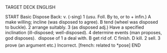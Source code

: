 TARGET DECK
ENGLISH

START
Basic
Dispose
Back: v. (-sing) 1 (usu. Foll. By to, or to + infin.) A make willing; incline (was disposed to agree). B tend (wheel was disposed to buckle). 2 arrange suitably. 3 (as disposed adj.) Have a specified inclination (ill-disposed; well-disposed). 4 determine events (man proposes, god disposes).  dispose of 1 a deal with. B get rid of. C finish. D kill. 2 sell. 3 prove (an argument etc.) Incorrect. [french: related to *pose]
END
